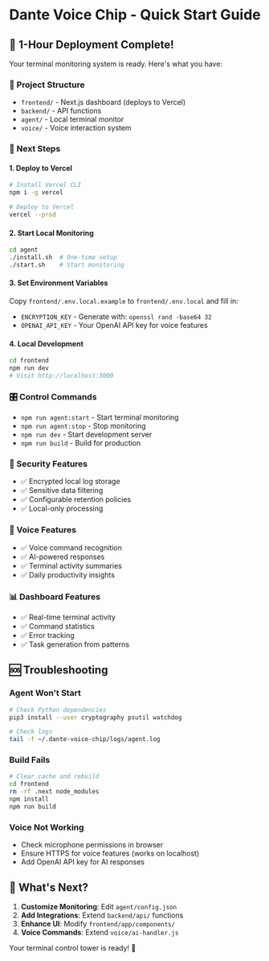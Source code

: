 # Dante Voice Chip - Quick Start Guide

## 🚀 1-Hour Deployment Complete!

Your terminal monitoring system is ready. Here's what you have:

### 📁 Project Structure
- `frontend/` - Next.js dashboard (deploys to Vercel)
- `backend/` - API functions 
- `agent/` - Local terminal monitor
- `voice/` - Voice interaction system

### 🔧 Next Steps

#### 1. Deploy to Vercel
```bash
# Install Vercel CLI
npm i -g vercel

# Deploy to Vercel
vercel --prod
```

#### 2. Start Local Monitoring
```bash
cd agent
./install.sh  # One-time setup
./start.sh    # Start monitoring
```

#### 3. Set Environment Variables
Copy `frontend/.env.local.example` to `frontend/.env.local` and fill in:
- `ENCRYPTION_KEY` - Generate with: `openssl rand -base64 32`
- `OPENAI_API_KEY` - Your OpenAI API key for voice features

#### 4. Local Development
```bash
cd frontend
npm run dev
# Visit http://localhost:3000
```

### 🎛️ Control Commands
- `npm run agent:start` - Start terminal monitoring
- `npm run agent:stop` - Stop monitoring  
- `npm run dev` - Start development server
- `npm run build` - Build for production

### 🔐 Security Features
- ✅ Encrypted local log storage
- ✅ Sensitive data filtering
- ✅ Configurable retention policies
- ✅ Local-only processing

### 🎤 Voice Features
- ✅ Voice command recognition
- ✅ AI-powered responses
- ✅ Terminal activity summaries
- ✅ Daily productivity insights

### 📊 Dashboard Features
- ✅ Real-time terminal activity
- ✅ Command statistics
- ✅ Error tracking
- ✅ Task generation from patterns

## 🆘 Troubleshooting

### Agent Won't Start
```bash
# Check Python dependencies
pip3 install --user cryptography psutil watchdog

# Check logs
tail -f ~/.dante-voice-chip/logs/agent.log
```

### Build Fails
```bash
# Clear cache and rebuild
cd frontend
rm -rf .next node_modules
npm install
npm run build
```

### Voice Not Working
- Check microphone permissions in browser
- Ensure HTTPS for voice features (works on localhost)
- Add OpenAI API key for AI responses

## 🎯 What's Next?

1. **Customize Monitoring**: Edit `agent/config.json`
2. **Add Integrations**: Extend `backend/api/` functions
3. **Enhance UI**: Modify `frontend/app/components/`
4. **Voice Commands**: Extend `voice/ai-handler.js`

Your terminal control tower is ready! 🎉

